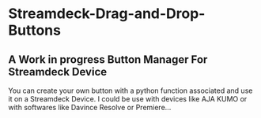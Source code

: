# Streamdeck-Drag-and-Drop-Buttons

## A Work in progress Button Manager For Streamdeck Device
You can create your own button with a python function associated and use it on a Streamdeck Device.
I could be use with devices like AJA KUMO or with softwares like Davince Resolve or Premiere...
